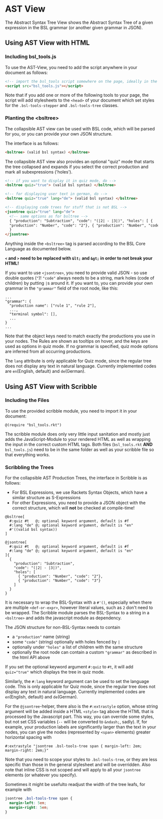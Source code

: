 # AST View

The Abstract Syntax Tree View shows the Abstract Syntax Tree of a given expression in the BSL grammar (or another given grammar in JSON).

## Using AST View with HTML

### Including bsl_tools.js

To use the AST-View, you need to add the script anywhere in your document as
follows:

```html
<!-- import the bsl_tools script somewhere on the page, ideally in the head -->
<script src="bsl_tools.js"></script>
```

Note that if you add one or more of the following tools to your page, the script
will add stylesheets to the `<head>` of your document which set styles for the
`.bsl-tools-stepper` and `.bsl-tools-tree` classes.

### Planting the &lt;bsltree&gt;

The collapsible AST view can be used with BSL code, which will be parsed for you,
or you can provide your own JSON structure.

The interface is as follows:

```html
<bsltree> (valid bsl syntax) </bsltree>
```

The collapsible AST view also provides an
optional "quiz" mode that starts the tree collapsed and expands if you select
the correct production and mark all subexpressions ('holes').

```html
<!-- if you want to display it in quiz mode, do -->
<bsltree quiz="true"> (valid bsl syntax) </bsltree>

<!-- for displaying user text in german, do -->
<bsltree quiz="true" lang="de"> (valid bsl syntax) </bsltree>

<!-- displaying code trees for stuff that is not BSL -->
<jsontree quiz="true" lang="de">
  <!-- same options as for bsltree -->
  { "production": "Subtraction", "code": "(|2| - |3|)", "holes": [ {
  "production": "Number", "code": "2"}, { "production": "Number", "code": "3"} ]
  }
</jsontree>
```

Anything inside the `<bsltree>` tag is parsed according to the BSL Core Language as documented below.

**`<` and `>` need to be replaced with `&lt;` and `&gt;` in order to not break your HTML!**

If you want to use `<jsontree>`, you need to provide valid JSON - so use double quotes (`"`)!
`"code"` always needs to be a string, mark holes (code of children) by putting `|`s
around it. If you want to, you can provide your own grammar in the `"grammar"` field
of the root node, like this:

```
...
"grammar": {
  "production name": ["rule 1", "rule 2"],
  ...,
  "terminal symbol": [],
  ...
}
...
```

Note that the object keys need to match exactly the productions you use in your
nodes. The Rules are shown as tooltips on hover, and the keys are used as
options in quiz mode. If no grammar is specified, quiz mode options are inferred
from all occurring productions.

The `lang` attribute is only applicable for Quiz mode, since the regular tree does not display any text in natural language. Currently implemented codes are `en`(English, default) and `de`(German).

## Using AST View with Scribble

### Including the Files

To use the provided scribble module, you need to import it in your document:

```racket
@(require "bsl_tools.rkt")
```

The scribble module does only very little input sanitation and mostly just adds
the JavaScript-Module to your rendered HTML as well as wrapping the input in
the correct custom HTML tags. Both files (`bsl_tools.rkt` **AND** `bsl_tools.js`)
need to be in the same folder as well as your scribble file so that everything works.

### Scribbling the Trees

For the collapsible AST Production Trees, the interface in Scribble is as follows:

- For BSL Expressions, we use Rackets Syntax Objects, which have a similar structure as S-Expressions
- For other Expressions, you need to provide a JSON object with the correct structure, which will **not** be checked at compile-time!

```racket
@bsltree[
  #:quiz #t   @; optional keyword argument, default is #f
  #:lang "de" @; optional keyword argument, default is "en"
  #'((valid bsl syntax))
]

@jsontree[
  #:quiz #t   @; optional keyword argument, default is #f
  #:lang "de" @; optional keyword argument, default is "en"
]{
  {
    "production": "Subtraction",
    "code": "(|2| - |3|)",
    "holes": [
      { "production": "Number", "code": "2"},
      { "production": "Number", "code": "3"}
    ]
  }
}
```

It is necessary to wrap the BSL-Syntax with a `#'()`, especially when there are multiple `<def-or-expr>`,
however literal values, such as `2` don't need to be wrapped.
The Scribble module parses the BSL-Syntax to a string in a `<bsltree>` and adds the javascript module as dependency.

The JSON structure for non-BSL-Syntax needs to contain

- a `"production"` name (string)
- some `"code"` (string) optionally with holes fenced by `|`
- optionally under `"holes"` a list of children with the same structure
- optionally the root node can contain a custom `"grammar"` as described in the html API above

If you set the optional keyword argument `#:quiz` to `#t`, it will add `quiz="true"` which displays the tree in quiz mode.

Similarly, the `#:lang` keyword argument can be used to set the language code. This is only applicable for Quiz mode, since the regular tree does not display any text in natural language. Currently implemented codes are `en`(English, default) and `de`(German).

For the `@jsontree`-helper, there also is the `#:extrastyle` option, whose string
argument will be added inside a HTML `<style>` tag above the HTML that is processed
by the Javascript part. This way, you can override some styles, but not set CSS
variables (`--` will be converted to `&ndash;`, sadly).
If, for example, your production labels are significantly larger than the text in
your nodes, you can give the nodes (represented by `<span>` elements)
greater horizontal spacing with

```
#:extrastyle "jsontree .bsl-tools-tree span { margin-left: 2em; margin-right: 2em;}"
```

Note that you need to scope your styles to `.bsl-tools-tree`, or they are less
specific than those in the general stylesheet and will be overridden.
Also note that inline CSS is not scoped and will apply to all your `jsontree` elements (or whatever you specify).

Sometimes it might be usefulto readjust the width of the tree leafs, for example with

```css
jsontree .bsl-tools-tree span {
  margin-left: 5em;
  margin-right: 5em;
}
```
